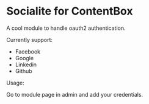 # Socialite for ContentBox

A cool module to handle oauth2 authentication.

Currently support:

* Facebook
* Google
* Linkedin
* Github

Usage:

Go to module page in admin and add your credentials.
